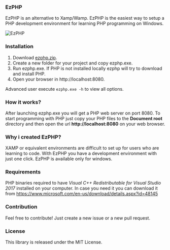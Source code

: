 ### EzPHP

EzPHP is an alternative to Xamp/Wamp. EzPHP is the easiest way to setup a PHP development environment for learning PHP programming on Windows.

![EzPHP](https://raw.githubusercontent.com/marcomilon/ezphp/master/ezphp.png)

### Installation

1. Download [ezphp.zip](https://github.com/marcomilon/ezphp/releases/download/1.1.1/ezphp.exe).
2. Create a new folder for your project and copy ezphp.exe.
3. Run ezphp.exe. If PHP is not installed locally ezphp will try to download and install PHP.
4. Open your browser in http://localhost:8080. 

Advanced user execute `ezphp.exe -h` to view all options.

### How it works?

After launching ezphp.exe you will get a PHP web server on port 8080. 
To start programming with PHP just copy your PHP files to the **Document root** directory and then open the url **http://localhost:8080** on your web browser.

### Why i created EzPHP?

XAMP or equivalent environments are difficult to set up for users who are learning to code. With EzPHP you have a development environment with just one click.
EzPHP is available only for windows.

### Requirements

PHP binaries required to have *Visual C++ Redistributable for Visual Studio 2017* installed on your computer.
In case you need it you can download it from https://www.microsoft.com/en-us/download/details.aspx?id=48145

### Contribution

Feel free to contribute! Just create a new issue or a new pull request.

### License

This library is released under the MIT License.

